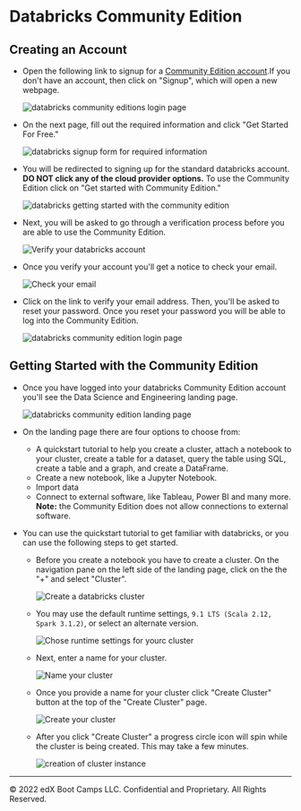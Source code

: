# Databricks Community Edition

## Creating an Account

* Open the following link to signup for a [Community Edition account](https://community.cloud.databricks.com/login.html).If you don't have an account, then click on "Signup", which will open a new webpage.

    ![databricks community editions login page](../Images/databricks_CE_login_1.png)

* On the next page, fill out the required information and click "Get Started For Free."

    ![databricks signup form for required information](../Images/databricks_signup_form.png)

* You will be redirected to signing up for the standard databricks account. **DO NOT click any of the cloud provider options.** To use the Community Edition click on "Get started with Community Edition."

    ![databricks getting started with the community edition](../Images/databricks_getstartedwithCE.png)

* Next, you will be asked to go through a verification process before you are able to use the Community Edition.

    ![Verify your databricks account](../Images/verifying_databricks_account.png)

* Once you verify your account you'll get a notice to check your email.

    ![Check your email](../Images/check_your_email.png)

* Click on the link to verify your email address. Then, you'll be asked to reset your password. Once you reset your password you will be able to log into the Community Edition.

    ![databricks community edition login page](../Images/databricks_CE_login_2.png)

## Getting Started with the Community Edition

* Once you have logged into your databricks Community Edition account you'll see the Data Science and Engineering landing page.

    ![databricks community edition landing page](../Images/databricks_landing_page.png)

* On the landing page there are four options to choose from:
    * A quickstart tutorial to help you create a cluster, attach a notebook to your cluster, create a table for a dataset, query the table using SQL, create a table and a graph, and create a DataFrame.
    * Create a new notebook, like a Jupyter Notebook.
    * Import data
    * Connect to external software, like Tableau, Power BI and many more. **Note:** the Community Edition does not allow connections to external software.

* You can use the quickstart tutorial to get familiar with databricks, or you can use the following steps to get started.

    * Before you create a notebook you have to create a cluster. On the navigation pane on the left side of the landing page, click on the the "+" and select "Cluster".

        ![Create a databricks cluster](../Images/databricks_create_cluster.png)

    * You may use the default runtime settings, `9.1 LTS (Scala 2.12, Spark 3.1.2)`, or select an alternate version.

         ![Chose runtime settings for yourc cluster](../Images/databricks_select_cluster.png)

    * Next, enter a name for your cluster.

        ![Name your cluster](../Images/databricks_name_cluster.png)

    * Once you provide a name for your cluster click "Create Cluster" button at the top of the "Create Cluster" page.

        ![Create your cluster](../Images/create_databricks_cluster.png)

    * After you click "Create Cluster" a progress circle icon will spin while the cluster is being created. This may take a few minutes.

        ![creation of cluster instance](../Images/databricks_first_cluster.png)

---

© 2022 edX Boot Camps LLC. Confidential and Proprietary. All Rights Reserved.
